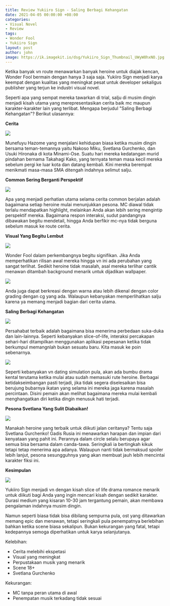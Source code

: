 ```yaml
---
title: Review Yukiiro Sign - Saling Berbagi Kehangatan
date: 2021-04-05 00:00:00 +08:00
categories:
- Visual Novel
- Review
tags:
- Wonder Fool
- Yukiiro Sign
layout: post
author: john
image: https://ik.imagekit.io/dsg/Yukiiro_Sign_Thumbnail_UWyW0hxNO.jpg
---
```


Ketika banyak vn route menawarkan banyak heroine untuk diajak kencan, Wonder Fool bermain dengan hanya 3 saja saja. Yukiiro Sign menjadi karya keempat dengan kualitas yang meningkat pesat untuk developer sekaligus publisher yang terjun ke industri visual novel. 

Seperti apa yang sempat mereka tawarkan di trial, salju di musim dingin menjadi kisah utama yang merepresentasikan cerita baik mc maupun karakter-karakter lain yang terlibat. Mengapa berjudul "Saling Berbagi Kehangatan"? Berikut ulasannya:

**Cerita**

![](https://ik.imagekit.io/dsg/Yukiiro_Sign-1_B8abYAkls.jpg)

Munefuyu Hazome yang menjalani kehidupan biasa ketika musim dingin bersama teman-temannya yaitu Nakoso Miku, Svetlana Gurchenko, dan Usuki Hironaka di kota Minami-Ose. Suatu hari mereka kedatangan murid pindahan bernama Takahagi Kako, yang ternyata teman masa kecil mereka sebelum pergi ke luar kota dan datang kembali. Kini mereka berempat menikmati masa-masa SMA ditengah indahnya selimut salju.

**Common Sering Berganti Perspektif**

![](https://ik.imagekit.io/dsg/Yukiiro_Sign-4_UUiTCrKMF.jpg)

Apa yang menjadi perhatian utama selama cerita common berjalan adalah bagaimana setiap heroine mulai menunjukkan pesona. MC diawal tidak terlalu mendapatkan highlight, melainkan Anda akan lebih sering mengintip perspektif mereka. Bagaimana respon interaksi, sudut pandangnya dibawakan begitu mendetail, hingga Anda berfikir mc-nya tidak berguna sebelum masuk ke route cerita.

**Visual Yang Begitu Lembut**

![](https://ik.imagekit.io/dsg/Yukiiro_Sign_SS2_8b5syo5fr.jpg)

Wonder Fool dalam perkembangnya begitu signifikan. Jika Anda memperhatikan rilisan awal mereka hingga vn ini ada perubahan yang sangat terlihat. Sedikit heroine tidak masalah, asal mereka terlihar cantik menawan ditambah background menarik untuk dijadikan wallpaper.

![](https://ik.imagekit.io/dsg/Yukiiro_Sign_SS3_Grading_PEzLI16OP.jpg)

Anda juga dapat berkreasi dengan warna atau lebih dikenal dengan color grading dengan cg yang ada. Walaupun kebanyakan memperlihatkan salju karena ya memang menjadi bagian dari cerita utama.

**Saling Berbagi Kehangatan**

![](https://ik.imagekit.io/dsg/Yukiiro_Sign-6_fP9F7S7N3.jpg)

Persahabat terbaik adalah bagaimana bisa menerima perbedaan suka-duka dan lain-lainnya. Seperti kebanyakan slice-of-life, interaksi percakapan sehari-hari ditampilkan menggunakan aplikasi pepesanan ketika tidak berkumpul memangnlah bukan sesuatu baru. Kita masuk ke poin sebenarnya.

![](https://ik.imagekit.io/dsg/Yukiiro_Sign_all_heroine_Xx1-HkHoT.jpg)

Seperti kebanyakan vn dating simulation pula, akan ada bumbu drama kental terutama ketika mulai atau sudah memasuki rute heroine. Berbagai ketidakseimbangan pasti terjadi, jika tidak segera diselesaikan bisa berujung bubarnya ikatan yang selama ini mereka jaga karena masalah percintaan. Disini pemain akan melihat bagaimana mereka mulai kembali menghangatkan diri ketika dingin menusuk hati terjadi.

**Pesona Svetlana Yang Sulit Diabaikan!**

![](https://ik.imagekit.io/dsg/Yukiiro_Sign_SS4_9D_G9AOsK.jpg)

Manakah heroine yang terbaik untuk diikuti jalan ceritanya? Tentu saja Svetlana Gurchenko! Gadis Rusia ini menawarkan harapan dan impian dari kenyataan yang pahit ini. Perannya dalam circle selalu berupaya agar semua bisa bersama dalam canda-tawa. Seringkali ia bertingkah kikuk tetapi tetap menerima apa adanya. Walaupun nanti tidak bermaksud spoiler lebih lanjut, pesona sesungguhnya yang akan membuat jauh lebih mencintai karakter fiksi ini.

**Kesimpulan**

![](https://ik.imagekit.io/dsg/Yukiiro_Sign_Cover_3uXuY-U3M.jpg)

Yukiiro Sign menjadi vn dengan kisah slice of life drama romance menarik untuk diikuti bagi Anda yang ingin mencari kisah dengan sedikit karakter. Durasi medium yang kisaran 10-30 jam tergantung pemain, akan membawa pengalaman indahnya musim dingin.

Namun seperti biasa tidak bisa dibilang sempurna pula, ost yang ditawarkan memang epic dan menawan, tetapi seringkali pula penempatnya berlebihan bahkan ketika scene biasa sekalipun. Bukan kekurangan yang fatal, tetapi kedepannya semoga diperhatikan untuk karya selanjutanya.

Kelebihan:

* Cerita melebihi ekspetasi
* Visual yang meningkat
* Perpustakaan musik yang menarik
* Scene 18+
* Svetlana Gurchenko

Kekurangan:

* MC tanpa peran utama di awal
* Penempatan musik terkadang tidak sesuai